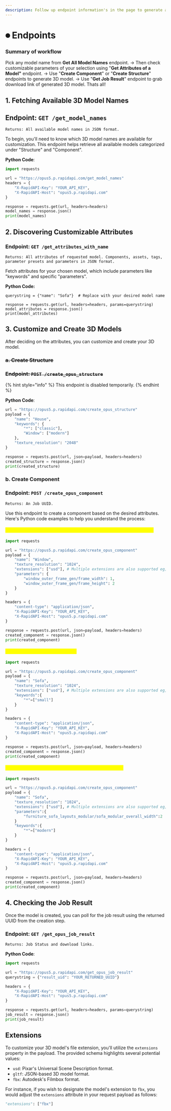 ```yaml
---
description: Follow up endpoint information's in the page to generate a model.
---
```


# ⏺ Endpoints

### Summary of workflow&#x20;

Pick any model name from **Get All Model Names** endpoint. -> Then check customizable parameters of your selection using "**Get Attributes of a Model"** endpoint. -> Use "**Create Component**" or "**Create Structure**" endpoints to generate 3D model. -> Use "**Get Job Result**" endpoint to grab download link of generated 3D model. Thats all!&#x20;

## **1. Fetching Available 3D Model Names**

## **Endpoint**: `GET /get_model_names`

`Returns: All available model names in JSON format.`

To begin, you'll need to know which 3D model names are available for customization. This endpoint helps retrieve all available models categorized under "Structure" and "Component".

**Python Code**:

```python
import requests

url = "https://opus5.p.rapidapi.com/get_model_names"
headers = {
    "X-RapidAPI-Key": "YOUR_API_KEY",
    "X-RapidAPI-Host": "opus5.p.rapidapi.com"
}

response = requests.get(url, headers=headers)
model_names = response.json()
print(model_names)
```

## **2. Discovering Customizable Attributes**

### **Endpoint:** `GET /get_attributes_with_name`

`Returns: All attributes of requested model. Components, assets, tags, parameter presets and parameters in JSON format.`

Fetch attributes for your chosen model, which include parameters like "keywords" and specific "parameters".

**Python Code:**

```url
querystring = {"name": "Sofa"}  # Replace with your desired model name

response = requests.get(url, headers=headers, params=querystring)
model_attributes = response.json()
print(model_attributes)
```

## **3. Customize and Create 3D Models**

After deciding on the attributes, you can customize and create your 3D model.

### ~~**a. Create Structure**~~

### ~~**Endpoint**: `POST /create_opus_structure`~~

{% hint style="info" %}
This endpoint is disabled temporarily.&#x20;
{% endhint %}

**Python Code**:

```python
url = "https://opus5.p.rapidapi.com/create_opus_structure"
payload = {
    "name": "House",  
    "keywords": {
        "*": ["classic"],
        "Window": ["modern"]
    },
    "texture_resolution": "2048"
}

response = requests.post(url, json=payload, headers=headers)
created_structure = response.json()
print(created_structure)
```

### **b. Create Component**

### **Endpoint**: `POST /create_opus_component`

`Returns: An Job UUID.`

Use this endpoint to create a component based on the desired attributes. Here's Python code examples to help you understand the process:

#### <mark style="color:yellow;">Example #1 - Create a Window with 1 meter width and 2 meter height</mark>

```python
import requests

url = "https://opus5.p.rapidapi.com/create_opus_component"
payload = {
    "name": "Window",
    "texture_resolution": "1024",
    "extensions": ["usd"], # Multiple extensions are also supported eg; ["usd","fbx"]
    "parameters": {
        "window_outer_frame_gen/frame_width": 1,
        "window_outer_frame_gen/frame_height": 2
    }
}

headers = {
    "content-type": "application/json",
    "X-RapidAPI-Key": "YOUR_API_KEY",
    "X-RapidAPI-Host": "opus5.p.rapidapi.com"
}

response = requests.post(url, json=payload, headers=headers)
created_component = response.json()
print(created_component)
```

#### <mark style="color:yellow;">Example #2 - Create a small Sofa</mark>

```python
import requests

url = "https://opus5.p.rapidapi.com/create_opus_component"
payload = {
    "name": "Sofa",
    "texture_resolution": "1024",
    "extensions": ["usd"], # Multiple extensions are also supported eg; ["usd","fbx"]
    "keywords":{
        "*"=["small"]
    }
}

headers = {
    "content-type": "application/json",
    "X-RapidAPI-Key": "YOUR_API_KEY",
    "X-RapidAPI-Host": "opus5.p.rapidapi.com"
}

response = requests.post(url, json=payload, headers=headers)
created_component = response.json()
print(created_component)
```

#### <mark style="color:yellow;">Example #3 - Create a modern Sofa with 2 meter width</mark>

```python
import requests

url = "https://opus5.p.rapidapi.com/create_opus_component"
payload = {
    "name": "Sofa",
    "texture_resolution": "1024",
    "extensions": ["usd"], # Multiple extensions are also supported eg; ["usd","fbx"]
    "parameters":{
        "furniture_sofa_layouts_modular/sofa_modular_overall_width":2
    }
    "keywords":{
        "*"=["modern"]
    }
}

headers = {
    "content-type": "application/json",
    "X-RapidAPI-Key": "YOUR_API_KEY",
    "X-RapidAPI-Host": "opus5.p.rapidapi.com"
}

response = requests.post(url, json=payload, headers=headers)
created_component = response.json()
print(created_component)
```

## **4. Checking the Job Result**

Once the model is created, you can poll for the job result using the returned UUID from the creation step.

### **Endpoint**: `GET /get_opus_job_result`

`Returns: Job Status and download links.`

**Python Code**:

```python
import requests

url = "https://opus5.p.rapidapi.com/get_opus_job_result"
querystring = {"result_uid": "YOUR_RETURNED_UUID"}

headers = {
    "X-RapidAPI-Key": "YOUR_API_KEY",
    "X-RapidAPI-Host": "opus5.p.rapidapi.com"
}

response = requests.get(url, headers=headers, params=querystring)
job_result = response.json()
print(job_result)
```

## **Extensions**

To customize your 3D model's file extension, you'll utilize the `extensions` property in the payload. The provided schema highlights several potential values:

* `usd`: Pixar's Universal Scene Description format.
* `gltf`: JSON-based 3D model format.
* `fbx`: Autodesk's Filmbox format.

For instance, if you wish to designate the model's extension to `fbx`, you would adjust the `extensions` attribute in your request payload as follows:

```python
"extensions": ["fbx"]
```

